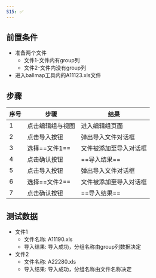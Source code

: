 ```yaml
---
S15: ✅
---
```


## 前置条件

- 准备两个文件
	- 文件1-文件内有group列
	- 文件2-文件内没有group列
- 进入ballmap工具内的A11123.xls文件

## 步骤

| 序号  | 步骤        | 结果          |
| --- | --------- | ----------- |
| 1   | 点击编辑组与视图  | 进入编辑组页面     |
| 2   | 点击导入按钮    | 弹出导入文件对话框   |
| 3   | 选择==文件1== | 文件被添加至导入对话框 |
| 4   | 点击确认按钮    | ==导入结果==    |
| 5   | 点击导入按钮    | 弹出导入文件对话框   |
| 6   | 选择==文件2== | 文件被添加至导入对话框 |
| 7   | 点击确认按钮    | ==导入结果==    |

## 测试数据

- 文件1
	- 文件名称: A11190.xls
	- 导入结果: 导入成功，分组名称由group列数据决定
- 文件2
	- 文件名称: A22280.xls
	- 导入结果: 导入成功，分组名称由文件名称决定
